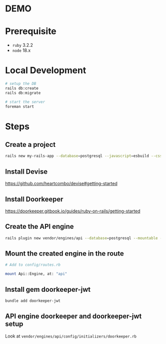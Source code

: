 # DEMO

# Prerequisite

- `ruby` 3.2.2
- `node` 18.x

# Local Development

```sh
# setup the DB
rails db:create
rails db:migrate

# start the server
foreman start
```

# Steps

## Create a project

```sh
rails new my-rails-app --database=postgresql --javascript=esbuild --css=bootstrap
```

## Install Devise

https://github.com/heartcombo/devise#getting-started

## Install Doorkeeper

https://doorkeeper.gitbook.io/guides/ruby-on-rails/getting-started

## Create the API engine

```sh
rails plugin new vendor/engines/api --database=postgresql --mountable --api
```

## Mount the created engine in the route

```sh
# Add to config/routes.rb

mount Api::Engine, at: "api"

```

## Install gem doorkeeper-jwt

```sh
bundle add doorkeeper-jwt
```

## API engine doorkeeper and doorkeeper-jwt setup 

Look at `vendor/engines/api/config/initializers/doorkeeper.rb`
